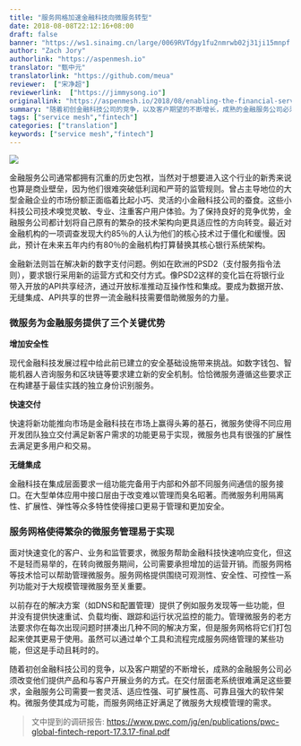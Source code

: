 ```yaml
---
title: "服务网格加速金融科技向微服务转型"
date: 2018-08-08T22:12:16+08:00
draft: false
banner: "https://ws1.sinaimg.cn/large/0069RVTdgy1fu2nmrwb02j31ji15mnpf.jpg"
author: "Zach Jory"
authorlink: "https://aspenmesh.io"
translator: "甄中元"
translatorlink: "https://github.com/meua"
reviewer:  ["宋净超"]
reviewerlink:  ["https://jimmysong.io"]
originallink: "https://aspenmesh.io/2018/08/enabling-the-financial-services-shift-to-microservices/"
summary: "随着初创金融科技公司的竞争，以及客户期望的不断增长，成熟的金融服务公司必须改变他们提供产品和与客户开展业务的方式。在交付层面老系统很难满足这些要求，金融服务公司需要一套灵活、适应性强、可扩展性高、可靠且强大的软件架构。微服务使其成为可能，而服务网络正好满足了微服务大规模管理的需求。 "
tags: ["service mesh","fintech"]
categories: ["translation"]
keywords: ["service mesh","fintech"]
---
```


![](https://ws2.sinaimg.cn/large/0069RVTdgy1fu2n6mulo0j30p70cdmzh.jpg)

金融服务公司通常都拥有沉重的历史包袱，当然对于想要进入这个行业的新秀来说也算是商业壁垒，因为他们很难突破低利润和严苛的监管规则。曾占主导地位的大型金融企业的市场份额正面临着比起小巧、灵活的小金融科技公司的蚕食。这些小科技公司技术嗅觉灵敏、专业、注重客户用户体验。为了保持良好的竞争优势，金融服务公司都计划将自己原有的繁杂的技术架构向更具适应性的方向转变。最近对金融机构的一项调查发现大约85％的人认为他们的核心技术过于僵化和缓慢。因此，预计在未来五年内约有80％的金融机构打算替换其核心银行系统架构。

金融新法则旨在解决新的数字支付问题。例如在欧洲的PSD2（支付服务指令法则），要求银行采用新的运营方式和交付方式。像PSD2这样的变化旨在将银行业带入开放的API共享经济，通过开放标准推动互操作性和集成。要成为数据开放、无缝集成、API共享的世界一流金融科技需要借助微服务的力量。

### 微服务为金融服务提供了三个关键优势

**增加安全性**

现代金融科技发展过程中给此前已建立的安全基础设施带来挑战。如数字钱包、智能机器人咨询服务和区块链等要求建立新的安全机制。恰恰微服务遵循这些要求正在构建基于最佳实践的独立身份识别服务。

**快速交付**

快速将新功能推向市场是金融科技在市场上赢得头筹的基石，微服务使得不同应用开发团队独立交付满足新客户需求的功能更易于实现，微服务也具有很强的扩展性去满足更多用户和交易。

**无缝集成**

金融科技在集成层面要求一组功能完备用于内部和外部不同服务间通信的服务接口。在大型单体应用中接口层由于改变难以管理而臭名昭著。而微服务利用隔离性、扩展性、弹性等众多特性使得接口更易于管理和更加安全。

### 服务网格使得繁杂的微服务管理易于实现

面对快速变化的客户、业务和监管要求，微服务帮助金融科技快速响应变化，但这不是轻而易举的，在转向微服务期间，公司需要承担增加的运营开销。而服务网格等技术恰可以帮助管理微服务。服务网格提供围绕可观测性、安全性、可控性一系列功能对于大规模管理微服务至关重要。

以前存在的解决方案（如DNS和配置管理）提供了例如服务发现等一些功能，但并没有提供快速重试、负载均衡、跟踪和运行状况监控的能力。管理微服务的老方法要求你在每次出现问题时拼凑出几种不同的解决方案，但是服务网格将它们打包起来使其更易于使用。虽然可以通过单个工具和流程完成服务网络管理的某些功能，但这是手动且耗时的。

随着初创金融科技公司的竞争，以及客户期望的不断增长，成熟的金融服务公司必须改变他们提供产品和与客户开展业务的方式。在交付层面老系统很难满足这些要求，金融服务公司需要一套灵活、适应性强、可扩展性高、可靠且强大的软件架构。微服务使其成为可能，而服务网络正好满足了微服务大规模管理的需求。 

>  文中提到的调研报告: https://www.pwc.com/jg/en/publications/pwc-global-fintech-report-17.3.17-final.pdf